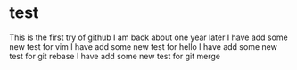 test
====
This is the first try of github
I am back about one year later
I have add some new test for vim
I have add some new test for hello
I have add some new test for git rebase
I have add some new test for git merge

